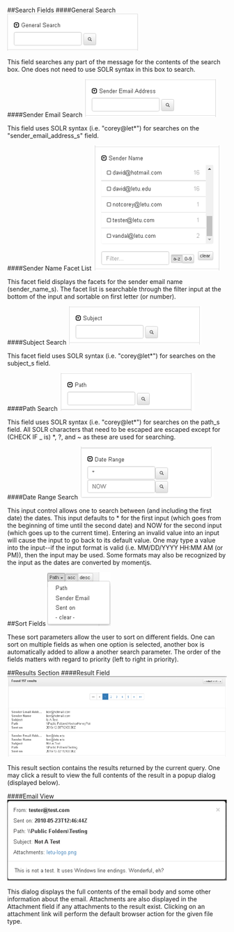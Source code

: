 ##Search Fields
####General Search
![General Search](user_doc_images/general_search.png "General Search")


This field searches any part of the message for the contents of the search box. One does not need to use SOLR syntax in this box to search.


####Sender Email Search
![Sender Email Search](user_doc_images/sender_email.png "Sender Email Search")


This field uses SOLR syntax (i.e. "corey@let*") for searches on the "sender_email_address_s" field.


####Sender Name Facet List
![Sender Name Facet List](user_doc_images/sender_name_facet.png "Sender Email Search")


This facet field displays the facets for the sender email name (sender_name_s). The facet list is searchable through the filter input at the bottom of the input and sortable on first letter (or number).

####Subject Search
![Subject Search](user_doc_images/subject_search.png "Subject Search")


This facet field uses SOLR syntax (i.e. "corey@let*") for searches on the subject_s field.


####Path Search
![Path Search](user_doc_images/path_search.png "Path Search")

This field uses SOLR syntax (i.e. "corey@let*") for searches on the path_s field. All SOLR characters that need to be escaped are escaped except for (CHECK IF _ is) *, ?, and ~ as these are used for searching.

####Date Range Search
![Date Range Search](user_doc_images/date_range_search.png "Date Range Search")

This input control allows one to search between (and including the first date) the dates. This input defaults to * for the first input (which goes from the beginning of time until the second date) and NOW for the second input (which goes up to the current time). Entering an invalid value into an input will cause the input to go back to its default value. One may type a value into the input--if the input format is valid (i.e. MM/DD/YYYY HH:MM AM (or PM)), then the input may be used. Some formats may also be recognized by the input as the dates are converted by momentjs.

##Sort Fields
![Sort Field Dropdown](user_doc_images/sort_field_dropdown.png "Sort Field Dropdown")

These sort parameters allow the user to sort on different fields. One can sort on multiple fields as when one option is selected, another box is automatically added to allow a another search parameter. The order of the fields matters with regard to priority (left to right in priority).

##Results Section
####Result Field
![Result Field](user_doc_images/results_section.png "Result Field")

This result section contains the results returned by the current query. One may click a result to view the full contents of the result in a popup dialog (displayed below).

####Email View
![Email View](user_doc_images/results_and_attachments.png "Email View")

This dialog displays the full contents of the email body and some other information about the email. Attachments are also displayed in the Attachment field if any attachments to the result exist. Clicking on an attachment link will perform the default browser action for the given file type.
